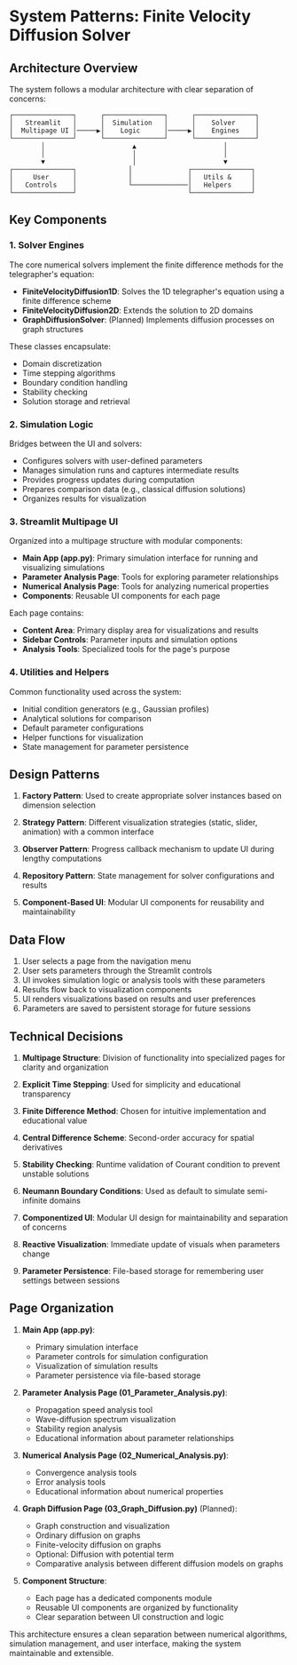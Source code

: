 # System Patterns: Finite Velocity Diffusion Solver

## Architecture Overview

The system follows a modular architecture with clear separation of concerns:

```
┌───────────────┐      ┌───────────────┐      ┌───────────────┐
│   Streamlit   │      │  Simulation   │      │    Solver     │
│  Multipage UI │─────▶│    Logic      │─────▶│    Engines    │
└───────────────┘      └───────────────┘      └───────────────┘
        │                      ▲                      │
        │                      │                      │
        ▼                      │                      ▼
┌───────────────┐             │              ┌───────────────┐
│     User      │             │              │   Utils &     │
│   Controls    │             └──────────────│   Helpers     │
└───────────────┘                            └───────────────┘
```

## Key Components

### 1. Solver Engines

The core numerical solvers implement the finite difference methods for the telegrapher's equation:

- **FiniteVelocityDiffusion1D**: Solves the 1D telegrapher's equation using a finite difference scheme
- **FiniteVelocityDiffusion2D**: Extends the solution to 2D domains
- **GraphDiffusionSolver**: (Planned) Implements diffusion processes on graph structures

These classes encapsulate:
- Domain discretization
- Time stepping algorithms
- Boundary condition handling
- Stability checking
- Solution storage and retrieval

### 2. Simulation Logic

Bridges between the UI and solvers:

- Configures solvers with user-defined parameters
- Manages simulation runs and captures intermediate results
- Provides progress updates during computation
- Prepares comparison data (e.g., classical diffusion solutions)
- Organizes results for visualization

### 3. Streamlit Multipage UI

Organized into a multipage structure with modular components:

- **Main App (app.py)**: Primary simulation interface for running and visualizing simulations
- **Parameter Analysis Page**: Tools for exploring parameter relationships
- **Numerical Analysis Page**: Tools for analyzing numerical properties
- **Components**: Reusable UI components for each page

Each page contains:
- **Content Area**: Primary display area for visualizations and results
- **Sidebar Controls**: Parameter inputs and simulation options
- **Analysis Tools**: Specialized tools for the page's purpose

### 4. Utilities and Helpers

Common functionality used across the system:

- Initial condition generators (e.g., Gaussian profiles)
- Analytical solutions for comparison
- Default parameter configurations
- Helper functions for visualization
- State management for parameter persistence

## Design Patterns

1. **Factory Pattern**: Used to create appropriate solver instances based on dimension selection

2. **Strategy Pattern**: Different visualization strategies (static, slider, animation) with a common interface

3. **Observer Pattern**: Progress callback mechanism to update UI during lengthy computations

4. **Repository Pattern**: State management for solver configurations and results

5. **Component-Based UI**: Modular UI components for reusability and maintainability

## Data Flow

1. User selects a page from the navigation menu
2. User sets parameters through the Streamlit controls
3. UI invokes simulation logic or analysis tools with these parameters
4. Results flow back to visualization components
5. UI renders visualizations based on results and user preferences
6. Parameters are saved to persistent storage for future sessions

## Technical Decisions

1. **Multipage Structure**: Division of functionality into specialized pages for clarity and organization

2. **Explicit Time Stepping**: Used for simplicity and educational transparency

3. **Finite Difference Method**: Chosen for intuitive implementation and educational value

4. **Central Difference Scheme**: Second-order accuracy for spatial derivatives

5. **Stability Checking**: Runtime validation of Courant condition to prevent unstable solutions

6. **Neumann Boundary Conditions**: Used as default to simulate semi-infinite domains

7. **Componentized UI**: Modular UI design for maintainability and separation of concerns

8. **Reactive Visualization**: Immediate update of visuals when parameters change

9. **Parameter Persistence**: File-based storage for remembering user settings between sessions

## Page Organization

1. **Main App (app.py)**:
   - Primary simulation interface
   - Parameter controls for simulation configuration
   - Visualization of simulation results
   - Parameter persistence via file-based storage

2. **Parameter Analysis Page (01_Parameter_Analysis.py)**:
   - Propagation speed analysis tool
   - Wave-diffusion spectrum visualization
   - Stability region analysis
   - Educational information about parameter relationships

3. **Numerical Analysis Page (02_Numerical_Analysis.py)**:
   - Convergence analysis tools
   - Error analysis tools
   - Educational information about numerical properties

4. **Graph Diffusion Page (03_Graph_Diffusion.py)** (Planned):
   - Graph construction and visualization
   - Ordinary diffusion on graphs
   - Finite-velocity diffusion on graphs
   - Optional: Diffusion with potential term
   - Comparative analysis between different diffusion models on graphs

5. **Component Structure**:
   - Each page has a dedicated components module
   - Reusable UI components are organized by functionality
   - Clear separation between UI construction and logic

This architecture ensures a clean separation between numerical algorithms, simulation management, and user interface, making the system maintainable and extensible.
